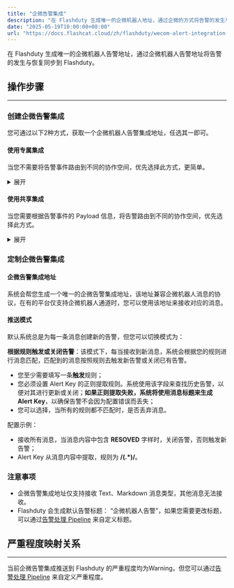 ```yaml
---
title: "企微告警集成"
description: "在 Flashduty 生成唯一的企微机器人地址，通过企微的方式将告警的发生与恢复同步到 Flashduty"
date: "2025-05-19T10:00:00+08:00"
url: "https://docs.flashcat.cloud/zh/flashduty/wecom-alert-integration-guide"
---
```


在 Flashduty 生成唯一的企微机器人告警地址，通过企微机器人告警地址将告警的发生与恢复同步到 Flashduty。

<div class="hide">

## 操作步骤
---

### 创建企微告警集成

您可通过以下2种方式，获取一个企微机器人告警集成地址，任选其一即可。

#### 使用专属集成

当您不需要将告警事件路由到不同的协作空间，优先选择此方式，更简单。

<details>
  <summary>展开</summary>
  
  1. 进入 Flashduty 控制台，选择 **协作空间**，进入某个空间的详情页面
  2. 选择 **集成数据** tab，点击 **添加一个集成**，进入添加集成页面
  3. 选择 **企微告警** 集成，点击 **保存**，生成卡片。
  4. 点击生成的卡片，可以查看到 **企微告警集成地址**，复制备用，完成。
    
</details>

#### 使用共享集成

当您需要根据告警事件的 Payload 信息，将告警路由到不同的协作空间，优先选择此方式。

<details>
  <summary>展开</summary>
  
  1. 进入 Flashduty 控制台，选择 **集成中心=>告警事件**，进入集成选择页面。
  2. 选择 **企微告警** 集成：
        - **集成名称**：为当前集成定义一个名称。
        - **消息类型**：选择企微告警消息类型，目前仅支持 Text、Markdown。
        - **推送模式**：选择企微告警在何种情况下触发或恢复告警。
  3. 复制当前页面的 **企微告警集成地址** 备用。
  4. 配置默认路由，并选择对应的协作空间（集成创建后可以前往 `路由` 进行更多路由规则的配置）。
  5. 完成。
    
</details>
</div>

### 定制企微告警集成

#### 企微告警集成地址

系统会帮您生成一个唯一的企微告警集成地址，该地址兼容企微机器人消息的协议，在有的平台仅支持企微机器人通道时，您可以使用该地址来接收对应的消息。

#### 推送模式

默认系统总是为每一条消息创建新的告警，但您可以切换模式为：

**根据规则触发或关闭告警**：该模式下，每当接收到新消息，系统会根据您的规则进行消息匹配，匹配到的消息按照规则去触发新告警或关闭已有告警。

   - 您至少需要填写一条**触发**规则；
   - 您必须设置 Alert Key 的正则提取规则。系统使用该字段来查找历史告警，以便对其进行更新或关闭；**如果正则提取失败，系统将使用消息标题来生成 Alert Key**，以确保告警不会因为配置错误而丢失；
   - 您可以选择，当所有的规则都不匹配时，是否丢弃消息。

   配置示例：

   - 接收所有消息，当消息内容中包含 **RESOVED** 字样时，关闭告警，否则触发新告警；
   - Alert Key 从消息内容中提取，规则为 **/(.\*)/**。


### 注意事项
- 企微告警集成地址仅支持接收 Text、Markdown 消息类型，其他消息无法接收。
- Flashduty 会生成默认告警标题： “企微机器人告警”，如果您需要更改标题，可以通过[告警处理 Pipeline](https://docs.flashcat.cloud/zh/flashduty/alert-pipelines) 来自定义标题。

## 严重程度映射关系
---

当前企微告警集成推送到 Flashduty 的严重程度均为Warning，但您可以通过[告警处理 Pipeline](https://docs.flashcat.cloud/zh/flashduty/alert-pipelines) 来自定义严重程度。